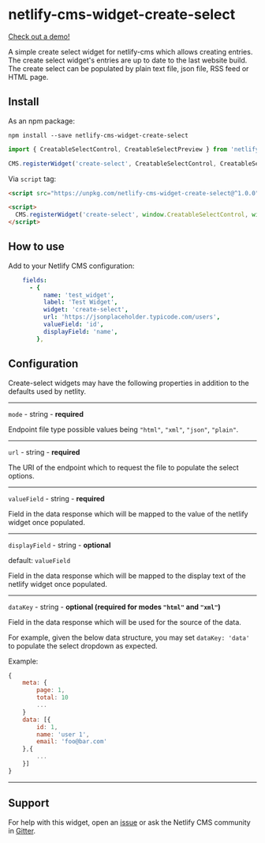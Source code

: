 # netlify-cms-widget-create-select

[Check out a demo!](https://netlify-cms-widget-create-select.netlify.app/#/collections/test/entries/test)

A simple create select widget for netlify-cms which allows creating entries. The create select widget's entries are up to date to the last website build. The create select can be populated by plain text file, json file, RSS feed or HTML page. 

## Install

As an npm package:

```shell
npm install --save netlify-cms-widget-create-select
```

```js
import { CreatableSelectControl, CreatableSelectPreview } from 'netlify-cms-widget-create-select'

CMS.registerWidget('create-select', CreatableSelectControl, CreatableSelectPreview);
```

Via `script` tag:

```html
<script src="https://unpkg.com/netlify-cms-widget-create-select@^1.0.0"></script>

<script>
  CMS.registerWidget('create-select', window.CreatableSelectControl, window.CreatableSelectPreview)
</script>
```

## How to use

Add to your Netlify CMS configuration:

```yaml
    fields:
      - { 
          name: 'test_widget',
          label: 'Test Widget',
          widget: 'create-select',
          url: 'https://jsonplaceholder.typicode.com/users',
          valueField: 'id',
          displayField: 'name',
        },
```

## Configuration

Create-select widgets may have the following properties in addition to the defaults used by netlity.

---

`mode` - string - **required**

Endpoint file type possible values being `"html"`, `"xml"`, `"json"`, `"plain"`.

---

`url` - string - **required**

The URI of the endpoint which to request the file to populate the select options.

---

`valueField` - string - **required**

Field in the data response which will be mapped to the value of the netlify widget once populated.

---

`displayField` - string - **optional** 

default: `valueField`

Field in the data response which will be mapped to the display text of the netlify widget once populated.

---

`dataKey` - string - **optional (required for modes `"html"` and `"xml"`)** 

Field in the data response which will be used for the source of the data.  

For example, given the below data structure, you may set `dataKey: 'data'` to populate the select dropdown as expected.

Example:
```javascript
{
    meta: {
        page: 1,
        total: 10
        ...
    }
    data: [{
        id: 1,
        name: 'user 1',
        email: 'foo@bar.com'
    },{
        ...
    }]
}
``` 

---



## Support

For help with this widget, open an [issue](https://github.com/Andful/netlify-cms-widget-create-select) or ask the Netlify CMS community in [Gitter](https://gitter.im/netlify/netlifycms).
